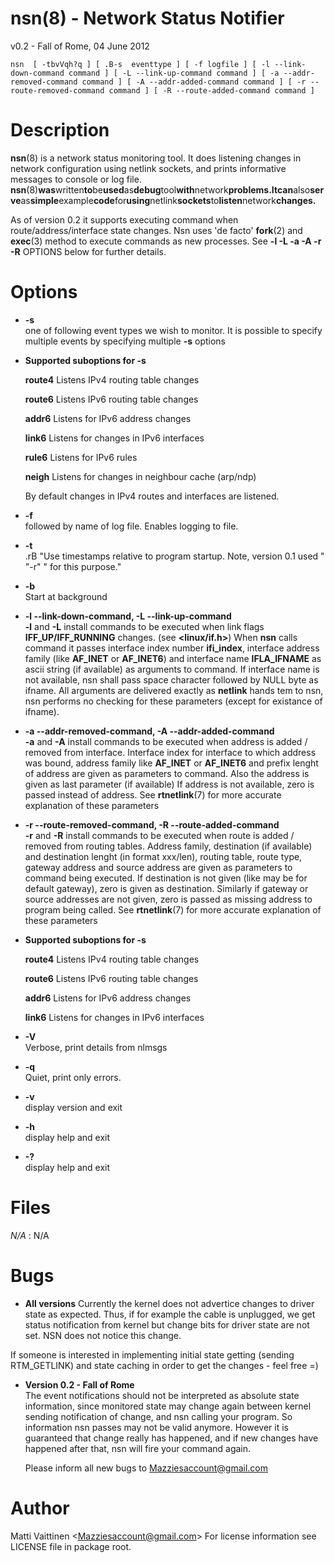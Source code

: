 # nsn(8) - Network Status Notifier

v0.2 - Fall of Rome, 04 June 2012

```
nsn  [ -tbvVqh?q ] [ .B-s  eventtype ] [ -f logfile ] [ -l --link-down-command command ] [ -L --link-up-command command ] [ -a --addr-removed-command command ] [ -A --addr-added-command command ] [ -r --route-removed-command command ] [ -R --route-added-command command ]
```



# Description

**nsn**(8) is a network status monitoring tool. It does listening changes in network configuration using netlink sockets, and prints informative messages to console or log file. **nsn**(8)**was**written**to**be**used**as**debug**tool**with**network**problems.**It**can**also**serve**as**simple**example**code**for**using**netlink**sockets**to**listen**network**changes.**
 

As of version 0.2 it supports executing command when route/address/interface state changes. Nsn uses 'de facto' **fork**(2) and **exec**(3) method to execute commands as new processes. See **-l -L -a -A -r -R** OPTIONS below for further details.


# Options


* **-s**  
  one of following event types we wish to monitor. It is possible to specify multiple events by specifying multiple 
  **-s**
  options
* **Supported suboptions for -s**  
  
  **route4**
  Listens IPv4 routing table changes
  
  **route6**
  Listens IPv6 routing table changes
  
  **addr6**
  Listens for IPv6 address changes
  
  **link6**
  Listens for changes in IPv6 interfaces
  
  **rule6**
  Listens for IPv6 rules
  
  **neigh**
  Listens for changes in neighbour cache (arp/ndp)
  
  By default changes in IPv4 routes and interfaces are listened.
  
  
* **-f**  
  followed by name of log file. Enables logging to file. 
* **-t**  
  .rB "Use timestamps relative to program startup. Note, version 0.1 used " "-r" " for this purpose."
* **-b**  
  Start at background
  
* **-l --link-down-command, -L --link-up-command**  
  **-l** and **-L** install commands to be executed when link flags **IFF_UP/IFF_RUNNING** changes. (see **&lt;linux/if.h&gt;**) When **nsn** calls command it passes interface index number **ifi_index**, interface address family (like **AF_INET** or **AF_INET6**) and interface name **IFLA_IFNAME** as ascii string (if available) as arguments to command. If interface name is not available, nsn shall pass space character followed by NULL byte as ifname. All arguments are delivered exactly as **netlink** hands tem to nsn, nsn performs no checking for these parameters (except for existance of ifname).
* **-a --addr-removed-command, -A --addr-added-command**  
  **-a** and **-A** install commands to be executed when address is added / removed from interface. Interface index for interface to which address was bound, address family like **AF_INET** or **AF_INET6** and prefix lenght of address are given as parameters to command. Also the address is given as last parameter (if available) If address is not available, zero is passed instead of address. See **rtnetlink**(7) for more accurate explanation of these parameters
* **-r --route-removed-command, -R --route-added-command**  
  **-r** and **-R** install commands to be executed when route is added / removed from routing tables. Address family, destination (if available) and destination lenght (in format xxx/len), routing table, route type, gateway address and source address are given as parameters to command being executed. If destination is not given (like may be for default gateway), zero is given as destination. Similarly if gateway or source addresses are not given, zero is passed as missing address to program being called. See **rtnetlink**(7) for more accurate explanation of these parameters
  
  
  
* **Supported suboptions for -s**  
  
  **route4**
  Listens IPv4 routing table changes
  
  **route6**
  Listens IPv6 routing table changes
  
  **addr6**
  Listens for IPv6 address changes
  
  **link6**
  Listens for changes in IPv6 interfaces
  
  
  
* **-V**  
  Verbose, print details from nlmsgs
* **-q**  
  Quiet, print only errors.
* **-v**  
  display version and exit
* **-h**  
  display help and exit
* **-?**  
  display help and exit
  

# Files

*N/A*
: N/A


# Bugs

* **All versions**
Currently the kernel does not advertice changes to driver state as expected. Thus, if for example the cable is unplugged, we get status notification from kernel but change bits for driver state are not set. NSN does not notice this change.

If someone is interested in implementing initial state getting (sending RTM_GETLINK) and state caching in order to get the changes - feel free =)


* **Version 0.2 - Fall of Rome**  
  The event notifications should not be interpreted as absolute state information, since monitored state may change again between kernel sending notification of change, and nsn calling your program. So information nsn passes may not be valid anymore. However it is guaranteed that change really has happened, and if new changes have happened after that, nsn will fire your command again.
  
  Please inform all new bugs to Mazziesaccount@gmail.com

# Author

Matti Vaittinen &lt;[Mazziesaccount@gmail.com](mailto:Mazziesaccount@gmail.com)&gt; For license information see LICENSE file in package root.

